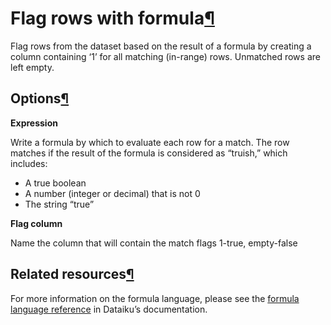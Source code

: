 Flag rows with formula[¶](#flag-rows-with-formula "Permalink to this heading")
==============================================================================


Flag rows from the dataset based on the result of a formula by creating a column containing ‘1’ for all matching (in\-range) rows. Unmatched rows are left empty.



Options[¶](#options "Permalink to this heading")
------------------------------------------------


**Expression**


Write a formula by which to evaluate each row for a match. The row matches if the result of the formula is considered as “truish,” which includes:


* A true boolean
* A number (integer or decimal) that is not 0
* The string “true”


**Flag column**


Name the column that will contain the match flags 1\-true, empty\-false




Related resources[¶](#related-resources "Permalink to this heading")
--------------------------------------------------------------------


For more information on the formula language, please see the [formula language reference](https://doc.dataiku.com/dss/latest/formula/index.html) in Dataiku’s documentation.